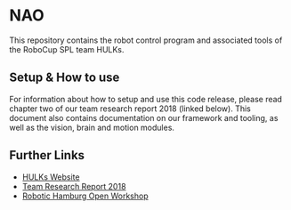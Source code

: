 # NAO

This repository contains the robot control program and associated tools of the RoboCup SPL team HULKs.

## Setup & How to use

For information about how to setup and use this code release, please read chapter two of our team research report 2018 (linked below). This document also contains documentation on our framework and tooling, as well as the vision, brain and motion modules.

## Further Links

- [HULKs Website](https://hulks.de)
- [Team Research Report 2018](https://www.hulks.de/_files/TRR_2018.pdf)
- [Robotic Hamburg Open Workshop](https://www.rohow.de/)
